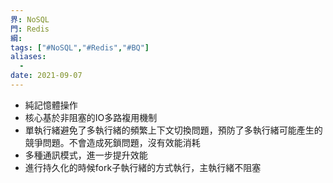 ```yaml
---
界: NoSQL
門: Redis
綱: 
tags: ["#NoSQL","#Redis","#BQ"]
aliases:
  - 
date: 2021-09-07
---
```


-   純記憶體操作
-   核心基於非阻塞的IO多路複用機制
-   單執行緒避免了多執行緒的頻繁上下⽂切換問題，預防了多執行緒可能產⽣的競爭問題。不會造成死鎖問題，沒有效能消耗
-   多種通訊模式，進一步提升效能
-   進行持久化的時候fork子執行緒的方式執行，主執行緒不阻塞